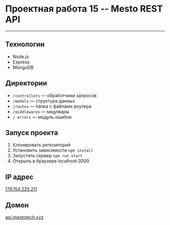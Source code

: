 # Проектная работа 15 -- Mesto REST API

---

## Технологии

* Node.js
* Express
* MongoDB

## Директории

* `/controllers` — обработчики запросов  
* `/models` — структура данных 
* `/routes` — папка с файлами роутера  
* `/middlewares` — мидлвары
* `/ errors` — модуль ошибок

## Запуск проекта

1. Клонировать репозиторий
2. Установить зависимости `npm install`
3. Запустить сервер `npm run start`   
4. Открыть в браузере localhost:3000

## IP адрес 

[178.154.225.211](178.154.225.211)

## Домен

[api.mestotech.xyz](api.mestotech.xyz)